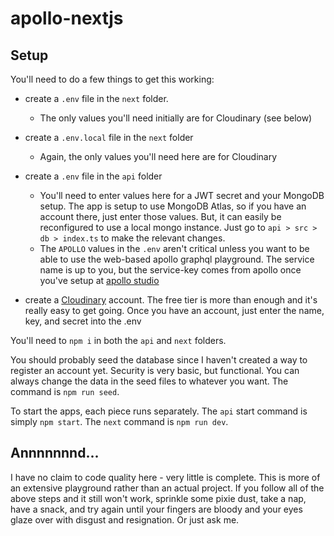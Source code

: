 # apollo-nextjs

## Setup

You'll need to do a few things to get this working:
- create a `.env` file in the `next` folder.
  - The only values you'll need initially are for Cloudinary (see below)
- create a `.env.local` file in the `next` folder
  - Again, the only values you'll need here are for Cloudinary

- create a `.env` file in the `api` folder
  - You'll need to enter values here for a JWT secret and your MongoDB setup. The app is setup to use MongoDB Atlas, so if you have an account there, just enter those values. But, it can easily be reconfigured to use a local mongo instance. Just go to `api > src > db > index.ts` to make the relevant changes.
  - The `APOLLO` values in the `.env` aren't critical unless you want to be able to use the web-based apollo graphql playground. The service name is up to you, but the service-key comes from apollo once you've setup at [apollo studio](https://studio.apollographql.com)

- create a [Cloudinary](https://cloudinary.com/) account. The free tier is more than enough and it's really easy to get going. Once you have an account, just enter the name, key, and secret into the .env

You'll need to `npm i` in both the `api` and `next` folders.

You should probably seed the database since I haven't created a way to register an account yet. Security is very basic, but functional. You can always change the data in the seed files to whatever you want. The command is `npm run seed`.

To start the apps, each piece runs separately. The `api` start command is simply `npm start`. The `next` command is `npm run dev`.


## Annnnnnnd...
I have no claim to code quality here - very little is complete. This is more of an extensive playground rather than an actual project. If you follow all of the above steps and it still won't work, sprinkle some pixie dust, take a nap, have a snack, and try again until your fingers are bloody and your eyes glaze over with disgust and resignation. Or just ask me.